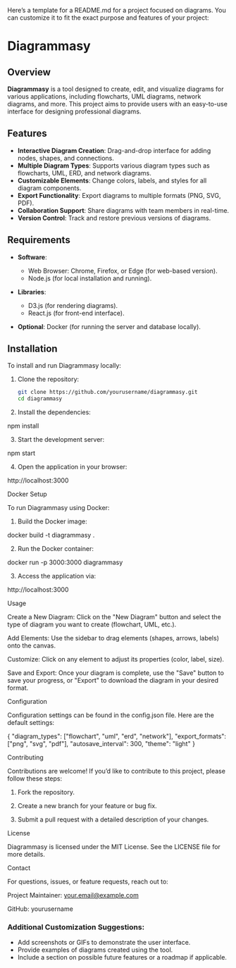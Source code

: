 Here’s a template for a README.md for a project focused on diagrams. You can customize it to fit the exact purpose and features of your project:

# Diagrammasy

## Overview

**Diagrammasy** is a tool designed to create, edit, and visualize diagrams for various applications, including flowcharts, UML diagrams, network diagrams, and more. This project aims to provide users with an easy-to-use interface for designing professional diagrams.

## Features

- **Interactive Diagram Creation**: Drag-and-drop interface for adding nodes, shapes, and connections.
- **Multiple Diagram Types**: Supports various diagram types such as flowcharts, UML, ERD, and network diagrams.
- **Customizable Elements**: Change colors, labels, and styles for all diagram components.
- **Export Functionality**: Export diagrams to multiple formats (PNG, SVG, PDF).
- **Collaboration Support**: Share diagrams with team members in real-time.
- **Version Control**: Track and restore previous versions of diagrams.

## Requirements

- **Software**:
  - Web Browser: Chrome, Firefox, or Edge (for web-based version).
  - Node.js (for local installation and running).
  
- **Libraries**:
  - D3.js (for rendering diagrams).
  - React.js (for front-end interface).
  
- **Optional**: Docker (for running the server and database locally).

## Installation

To install and run Diagrammasy locally:

1. Clone the repository:
   ```bash
   git clone https://github.com/yourusername/diagrammasy.git
   cd diagrammasy

2. Install the dependencies:

npm install


3. Start the development server:

npm start


4. Open the application in your browser:

http://localhost:3000



Docker Setup

To run Diagrammasy using Docker:

1. Build the Docker image:

docker build -t diagrammasy .


2. Run the Docker container:

docker run -p 3000:3000 diagrammasy


3. Access the application via:

http://localhost:3000



Usage

Create a New Diagram: Click on the "New Diagram" button and select the type of diagram you want to create (flowchart, UML, etc.).

Add Elements: Use the sidebar to drag elements (shapes, arrows, labels) onto the canvas.

Customize: Click on any element to adjust its properties (color, label, size).

Save and Export: Once your diagram is complete, use the "Save" button to save your progress, or "Export" to download the diagram in your desired format.


Configuration

Configuration settings can be found in the config.json file. Here are the default settings:

{
  "diagram_types": ["flowchart", "uml", "erd", "network"],
  "export_formats": ["png", "svg", "pdf"],
  "autosave_interval": 300,
  "theme": "light"
}

Contributing

Contributions are welcome! If you’d like to contribute to this project, please follow these steps:

1. Fork the repository.


2. Create a new branch for your feature or bug fix.


3. Submit a pull request with a detailed description of your changes.



License

Diagrammasy is licensed under the MIT License. See the LICENSE file for more details.

Contact

For questions, issues, or feature requests, reach out to:

Project Maintainer: your.email@example.com

GitHub: yourusername


### Additional Customization Suggestions:
- Add screenshots or GIFs to demonstrate the user interface.
- Provide examples of diagrams created using the tool.
- Include a section on possible future features or a roadmap if applicable.

